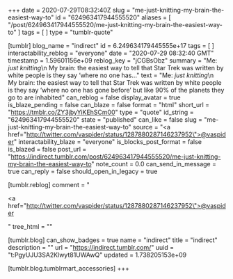 +++
date = 2020-07-29T08:32:40Z
slug = "me-just-knitting-my-brain-the-easiest-way-to"
id = "624963417944555520"
aliases = [ "/post/624963417944555520/me-just-knitting-my-brain-the-easiest-way-to" ]
tags = [ ]
type = "tumblr-quote"

[tumblr]
blog_name = "indirect"
id = 6.249634179445555e+17
tags = [ ]
interactability_reblog = "everyone"
date = "2020-07-29 08:32:40 GMT"
timestamp = 1.59601156e+09
reblog_key = "jCGBsObz"
summary = "Me: *just knitting*\n My brain: the easiest way to tell that Star Trek was written by white people is they say ‘where no one has..."
text = "Me: *just knitting*\n<br/>My brain: the easiest way to tell that Star Trek was written by white people is they say &lsquo;where no one has gone before&rsquo; but like 90% of the planets they go to are inhabited"
can_reblog = false
display_avatar = true
is_blaze_pending = false
can_blaze = false
format = "html"
short_url = "https://tmblr.co/ZY3jbyYiKEhSCm00"
type = "quote"
id_string = "624963417944555520"
state = "published"
can_like = false
slug = "me-just-knitting-my-brain-the-easiest-way-to"
source = "<a href=\"http://twitter.com/vaspider/status/1287880287146237952\">@vaspider</a>"
interactability_blaze = "everyone"
is_blocks_post_format = false
is_blazed = false
post_url = "https://indirect.tumblr.com/post/624963417944555520/me-just-knitting-my-brain-the-easiest-way-to"
note_count = 0.0
can_send_in_message = true
can_reply = false
should_open_in_legacy = true

[tumblr.reblog]
comment = "<p><a href=\"http://twitter.com/vaspider/status/1287880287146237952\">@vaspider</a></p>"
tree_html = ""

[tumblr.blog]
can_show_badges = true
name = "indirect"
title = "indirect"
description = ""
url = "https://indirect.tumblr.com/"
uuid = "t:PgyUJU3SA2Klwyt81UWAwQ"
updated = 1.738205153e+09

[tumblr.blog.tumblrmart_accessories]
+++
